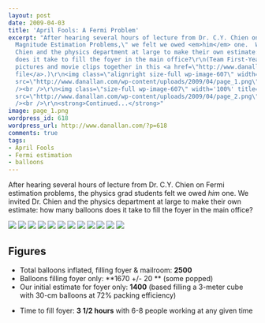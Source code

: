 ```yaml
---
layout: post
date: 2009-04-03
title: 'April Fools: A Fermi Problem'
excerpt: "After hearing several hours of lecture from Dr. C.Y. Chien on \"Order of
  Magnitude Estimation Problems,\" we felt we owed <em>him</em> one.  We invited Dr.
  Chien and the physics department at large to make their own estimate: how many balloons
  does it take to fill the foyer in the main office?\r\n(Team First-Year: I put everyone's
  pictures and movie clips together in this <a href=\"http://www.danallan.com/wp-content/large/April%20Fools.zip\">zip
  file</a>.)\r\n<img class=\"alignright size-full wp-image-607\" width='100%' title=\"page_1\"
  src=\"http://www.danallan.com/wp-content/uploads/2009/04/page_1.png\" alt=\"page_1\"
  /><br />\r\n<img class=\"size-full wp-image-607\" width='100%' title=\"page_2\"
  src=\"http://www.danallan.com/wp-content/uploads/2009/04/page_2.png\" alt=\"page_2\"
  /><br />\r\n<strong>Continued...</strong>"
image: page_1.png
wordpress_id: 618
wordpress_url: http://www.danallan.com/?p=618
comments: true
tags:
- April Fools
- Fermi estimation
- balloons
---
```

After hearing several hours of lecture from Dr. C.Y. Chien on Fermi estimation problems, the physics grad students felt we owed _him_ one. We invited Dr. Chien and the physics department at large to make their own estimate: how many balloons does it take to fill the foyer in the main office?

![](/static/images/april_fools_balloons_page_1.png)
![](/static/images/april_fools_balloons_page_2.png)
![](/static/images/april_fools_balloons_page_3.png)
![](/static/images/april_fools_balloons_page_4.png)
![](/static/images/april_fools_balloons_page_5.png)
![](/static/images/april_fools_balloons_page_6.png)
![](/static/images/april_fools_balloons_page_7.png)
![](/static/images/april_fools_balloons_page_8.png)
![](/static/images/april_fools_balloons_page_9.png)
![](/static/images/april_fools_balloons_page_10.png)
![](/static/images/april_fools_balloons_page_11.png)
![](/static/images/april_fools_balloons_page_12.png)

## Figures

* Total balloons inflated, filling foyer &amp; mailroom: **2500**
* Balloons filling foyer only: **1670 +/- 20 ** (some popped)
* Our initial estimate for foyer only: **1400** (based filling a 3-meter cube with 30-cm balloons at 72% packing efficiency)
- Time to fill foyer: **3 1/2 hours** with 6-8 people working at any given time
